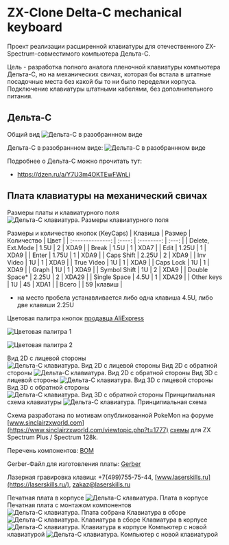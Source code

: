 # ZX-Clone Delta-C mechanical keyboard

Проект реализации расширенной клавиатуры для отечественного ZX-Spectrum-совместимого компьютера Дельта-С.

Цель - разработка полного аналога пленочной клавиатуры компьютера Дельта-С, но на механических свичах, которая бы встала в штатные посадочные места без какой бы то ни было переделки корпуса.
Подключение клавиатуры штатными кабелями, без дополнительного питания.

## Дельта-С

Общий вид
![Дельта-С в разобраннном виде](img/delta-s-0.jpeg)

Дельта-С в разобраннном виде:
![Дельта-С в разобраннном виде](img/delta-s-1.jpeg)

Подробнее о Дельта-С можно прочитать тут:
- https://dzen.ru/a/Y7U3m4OKTEwFWnLi

## Плата клавиатуры на механический свичах
Размеры платы и клавиатурного поля
![Дельта-С клавиатура. Размеры клавиатурного поля](img/Delta-KeyboardField-Dimmension.jpg)

Размеры и количество кнопок (KeyCaps)
|     Клавиша      | Размер | Количество | Цвет  |
| :--------------: | :----: | :--------: | :---: |
| Delete, Ext.Mode |  1.5U  |     2      | XDA9  |
|      Break       |  1.5U  |     1      | XDA7  |
|       Edit       | 1.25U  |     1      | XDA9  |
|      Enter       | 1.75U  |     1      | XDA9  |
|    Caps Shift    | 2.25U  |     2      | XDA9  |
|    Inv Video     |   1U   |     1      | XDA9  |
|    True Video    |   1U   |     1      | XDA9  |
|    Caps Lock     |   1U   |     1      | XDA9  |
|      Graph       |   1U   |     1      | XDA9  |
|   Symbol Shift   |   1U   |     2      | XDA9  |
|   Double Space*  | 2.25U  |     2      | XDA29 |
|   Single Space   |  4.5U  |     1      | XDA29 |
|    Other keys    |   1U   |     45     | XDA1  |
|    Всего         |        |     59     |клавиш |

* на место пробела устанавливается либо одна клавиша 4.5U, либо две клавиши 2.25U

Цветовая палитра кнопок [продавца AliExpress](https://aliexpress.ru/item/1005003253753213.html?spm=a2g2w.cart.cart_split.21.6e164aa6YSi6ua&sku_id=12000024872209815&_ga=2.226099802.1943549303.1703079457-1957729545.1670592979/)

![Цветовая палитра 1](https://ae01.alicdn.com/kf/S45c8518bbdf04c16bbaeb7f94bb4ba57l.jpg "Цветовая палитра 1")

![Цветовая палитра 2](https://ae01.alicdn.com/kf/S26bd7d5ef7914e5d9cfb48e229b77be4J.jpg "Цветовая палитра 2")

Вид 2D с лицевой стороны
![Дельта-С клавиатура. Вид 2D с лицевой стороны](img/DeltaKBD_ver.2_TopWithSilk.jpg)
Вид 2D с обратной стороны
![Дельта-С клавиатура. Вид 2D с обратной стороны](img/DeltaKBD_ver.2_BottomWithSilk.jpg)
Вид 3D с лицевой стороны
![Дельта-С клавиатура. Вид 3D с лицевой стороны](img/DeltaKBD_ver.2_Top3D.jpg)
Вид 3D с обратной стороны
![Дельта-С клавиатура. Вид 3D с обратной стороны](img/DeltaKBD_ver.2_Bottom3D.jpg)
Принципиальная схема клавиатуры
![Дельта-С клавиатура. Принципиальная схема](img/Schematic_Extended-Keyboard-Delta-Original-Format.png)

Схема разработана по мотивам опубликованной PokeMon на форуме [www.sinclairzxworld.com](https://www.sinclairzxworld.com/viewtopic.php?t=1777) [схемы](https://www.sinclairzxworld.com/download/file.php?id=2645&sid=b241b771a1777453060055383eb7e17b) для ZX Spectrum Plus / Spectrum 128k.

Перечень компонентов: [BOM](/doc/Delta-C_Keyboard_BOM.pdf)

Gerber-Файл для изготовления платы: [Gerber](https://github.com/AlexPodlesnov/ZX-Clone-Delta-C-mechanical-keyboard/tree/main/gerber)

Лазерная гравировка клавиш: +7(499)755-75-44, [www.laserskills.ru](https://laserskills.ru/), zakaz@laserskills.ru

Печатная плата в корпусе
![Дельта-С клавиатура. Плата в корпусе](img/Delta-C_Keyboard_PCB01.JPG)
Печатная плата с монтажом компонентов
![Дельта-С клавиатура. Плата собрана](img/Delta-C_Keyboard_PCB02.JPG)
Клавиатура в сборе
![Дельта-С клавиатура. Клавиатура в сборе](img/Delta-C_Keyboard01.JPG)
Клавиатура в корпусе
![Дельта-С клавиатура. Клавиатура в корпусе](img/Delta-C_wNewKeyboard02.JPG)
Компьютер с новой клавиатурой
![Дельта-С клавиатура. Компьютер с новой клавиатурой](img/Delta-C_wNewKeyboard01.JPG)

